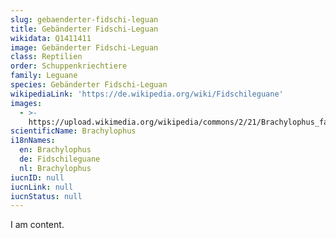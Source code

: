 ```yaml
---
slug: gebaenderter-fidschi-leguan
title: Gebänderter Fidschi-Leguan
wikidata: Q1411411
image: Gebänderter Fidschi-Leguan
class: Reptilien
order: Schuppenkriechtiere
family: Leguane
species: Gebänderter Fidschi-Leguan
wikipediaLink: 'https://de.wikipedia.org/wiki/Fidschileguane'
images:
  - >-
    https://upload.wikimedia.org/wikipedia/commons/2/21/Brachylophus_fasciatus.JPG
scientificName: Brachylophus
i18nNames:
  en: Brachylophus
  de: Fidschileguane
  nl: Brachylophus
iucnID: null
iucnLink: null
iucnStatus: null
---
```


I am content.
